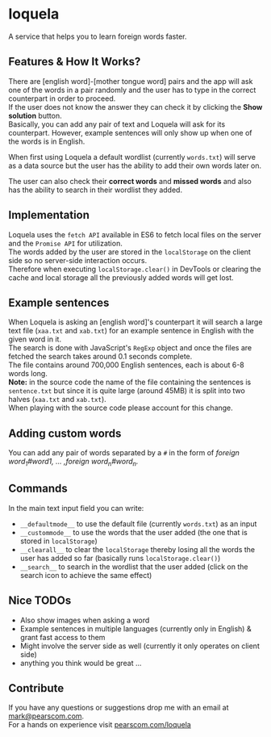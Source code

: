 # loquela
A service that helps you to learn foreign words faster.


## Features & How It Works?
There are [english word]-[mother tongue word] pairs and the app will ask one of the words in a pair randomly and the user has to type in the correct counterpart in order to proceed.<br>
If the user does not know the answer they can check it by clicking the <b>Show solution</b> button.<br>
Basically, you can add any pair of text and Loquela will ask for its counterpart. However, example sentences will only show up when one of the words is in English.

When first using Loquela a default wordlist (currently `words.txt`</b>) will serve as a data source but the user has the ability to add their own words later on.

The user can also check their <b>correct words</b> and <b>missed words</b> and also has the ability to search in their wordlist they added.

## Implementation
Loquela uses the `fetch API` available in ES6 to fetch local files on the server and the `Promise API` for utilization.<br>
The words added by the user are stored in the `localStorage` on the client side so no server-side interaction occurs.<br>
Therefore when executing `localStorage.clear()` in DevTools or clearing the cache and local storage all the previously added words will get lost.

## Example sentences
When Loquela is asking an [english word]'s counterpart it will search a large text file (`xaa.txt` and `xab.txt`) for an example sentence in English with the given word in it.<br>
The search is done with JavaScript's `RegExp` object and once the files are fetched the search takes around 0.1 seconds complete.<br>
The file contains around 700,000 English sentences, each is about 6-8 words long.<br>
<b>Note:</b> in the source code the name of the file containing the sentences is `sentence.txt` but since it is quite large (around 45MB) it is split into two halves (`xaa.txt` and `xab.txt`).<br>
When playing with the source code please account for this change.

## Adding custom words
You can add any pair of words separated by a `#` in the form of <i>foreign word<sub>1</sub>#word1, ... ,foreign word<sub>n</sub>#word<sub>n</sub>.</i> 

## Commands
In the main text input field you can write:
  - `__defaultmode__` to use the default file (currently `words.txt`) as an input
  - `__custommode__` to use the words that the user added (the one that is stored in `localStorage`)
  - `__clearall__` to clear the `localStorage` thereby losing all the words the user has added so far (basically runs `localStorage.clear()`)
  - `__search__` to search in the wordlist that the user added (click on the search icon to achieve the same effect)
  
## Nice TODOs
  - Also show images when asking a word
  - Example sentences in multiple languages (currently only in English) & grant fast access to them
  - Might involve the server side as well (currently it only operates on client side)
  - anything you think would be great ...

## Contribute
If you have any questions or suggestions drop me with an email at <a href="mailto:mark@pearscom.com">mark@pearscom.com</a>.<br>
For a hands on experience visit <a href="https://www.pearscom.com/loquela">pearscom.com/loquela</a>
